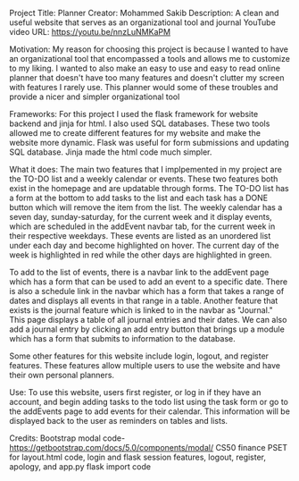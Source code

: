 Project Title: Planner
Creator: Mohammed Sakib
Description: A clean and useful website that serves as an organizational tool and journal
YouTube video URL: https://youtu.be/nnzLuNMKaPM

Motivation: My reason for choosing this project is because I wanted to have an organizational tool that encompassed a tools and
allows me to customize to my liking. I wanted to also make an easy to use and easy to read online planner that doesn't have too many features
and doesn't clutter my screen with features I rarely use. This planner would some of these troubles and provide a nicer and
simpler organizational tool

Frameworks: For this project I used the flask framework for website backend and jinja for html. I also used SQL databases. These two tools allowed me to create different features for my website and make the website more dynamic. Flask was useful for form submissions and updating
SQL database. Jinja made the html code much simpler.

What it does: The main two features that I implpemented in my project are the TO-DO list and a weekly calendar or events. These two features
both exist in the homepage and are updatable through forms. The TO-DO list has a form at the bottom to add tasks to the list and each task
has a DONE button which will remove the item from the list. The weekly calendar has a seven day, sunday-saturday, for the current week and
it display events, which are scheduled in the addEvent navbar tab, for the current week in their respective weekdays. These events are listed
as an unordered list under each day and become highlighted on hover. The current day of the week is highlighted in red while the other days are
highlighted in green.

To add to the list of events, there is a navbar link to the addEvent page which has a form that can be used to add an event to a specific
date. There is also a schedule link in the navbar which has a form that takes a range of dates and displays all events in that range in a table.
Another feature that exists is the journal feature which is linked to in the navbar as "Journal." This page displays a table of all journal
entries and their dates. We can also add a journal entry by clicking an add entry button that brings up a module which has a form that submits
to information to the database.

Some other features for this website include login, logout, and register features. These features allow multiple users to use the website and
have their own personal planners.

Use: To use this website, users first register, or log in if they have an account, and begin adding tasks to the todo list using the task form or
go to the addEvents page to add events for their calendar. This information will be displayed back to the user as reminders on tables and lists.

Credits: Bootstrap modal code-https://getbootstrap.com/docs/5.0/components/modal/
         CS50 finance PSET for layout.html code, login and flask session features, logout, register, apology, and app.py flask import code

